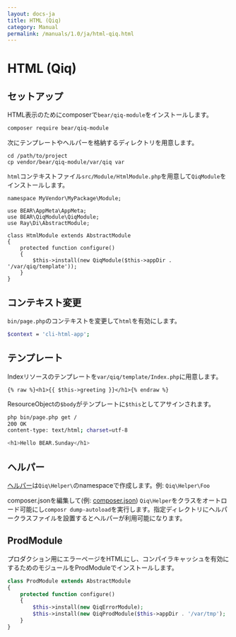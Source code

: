 ```yaml
---
layout: docs-ja
title: HTML (Qiq)
category: Manual
permalink: /manuals/1.0/ja/html-qiq.html
---
```


# HTML (Qiq)

## セットアップ

HTML表示のためにcomposerで`bear/qiq-module`をインストールします。

```bash
composer require bear/qiq-module
```

次にテンプレートやヘルパーを格納するディレクトリを用意します。

```
cd /path/to/project
cp vendor/bear/qiq-module/var/qiq var
```

`html`コンテキストファイル`src/Module/HtmlModule.php`を用意して`QiqModule`をインストールします。

```php?start_inline
namespace MyVendor\MyPackage\Module;

use BEAR\AppMeta\AppMeta;
use BEAR\QiqModule\QiqModule;
use Ray\Di\AbstractModule;

class HtmlModule extends AbstractModule
{
    protected function configure()
    {
        $this->install(new QiqModule($this->appDir . '/var/qiq/template'));
    }
}
```

## コンテキスト変更

`bin/page.php`のコンテキストを変更して`html`を有効にします。

```bash
$context = 'cli-html-app';
```

## テンプレート

Indexリソースのテンプレートを`var/qiq/template/Index.php`に用意します。

```
{% raw %}<h1>{{ $this->greeting }}</h1>{% endraw %}
```

ResourceObjectの`$body`がテンプレートに`$this`としてアサインされます。

```bash
php bin/page.php get /
200 OK
content-type: text/html; charset=utf-8

<h1>Hello BEAR.Sunday</h1>
```

## ヘルパー

[ヘルパー](https://qiqphp-ja.github.io/1.x/helpers/overview.html#1-8-1)は`Qiq\Helper\`のnamespaceで作成します。例: `Qiq\Helper\Foo`

composer.jsonを編集して(例: [composer.json](https://github.com/bearsunday/BEAR.QiqModule/blob/1.x/demo/composer.json#L26)) `Qiq\Helper`をクラスをオートロード可能にし`composr dump-autoload`を実行します。指定ディレクトリにヘルパークラスファイルを設置するとヘルパーが利用可能になります。

## ProdModule

プロダクション用にエラーページをHTMLにし、コンパイラキャッシュを有効にするためのモジュールをProdModuleでインストールします。

```php
class ProdModule extends AbstractModule
{
    protected function configure()
    {
        $this->install(new QiqErrorModule);
        $this->install(new QiqProdModule($this->appDir . '/var/tmp');
    }
}
```

